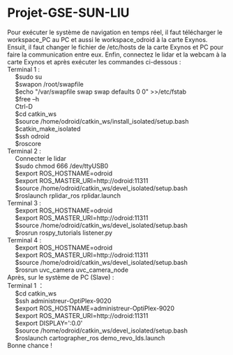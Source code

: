 # Projet-GSE-SUN-LIU
Pour exécuter le système de navigation en temps réel, il faut télécharger le workspace_PC au PC et aussi le workspace_odroid à la carte Exynos.
Ensuit, il faut changer le fichier de /etc/hosts de la carte Exynos et PC pour faire la communication entre eux.
Enfin, connectez le lidar et la webcam à la carte Exynos et après exécuter les commandes ci-dessous :  
Terminal 1 :  
&emsp; $sudo su  
&emsp; $swapon /root/swapfile  
&emsp; $echo "/var/swapfile swap swap defaults 0 0" >>/etc/fstab  
&emsp; $free –h  
&emsp; Ctrl-D  
&emsp; $cd catkin_ws  
&emsp; $source /home/odroid/catkin_ws/install_isolated/setup.bash  
&emsp; $catkin_make_isolated  
&emsp; $ssh odroid  
&emsp; $roscore  
Terminal 2 :  
&emsp; Connecter le lidar  
&emsp; $sudo chmod 666 /dev/ttyUSB0  
&emsp; $export ROS_HOSTNAME=odroid  
&emsp; $export ROS_MASTER_URI=http://odroid:11311  
&emsp; $source /home/odroid/catkin_ws/devel_isolated/setup.bash  
&emsp; $roslaunch rplidar_ros rplidar.launch  
Terminal 3 :  
&emsp; $export ROS_HOSTNAME=odroid  
&emsp; $export ROS_MASTER_URI=http://odroid:11311  
&emsp; $source /home/odroid/catkin_ws/devel_isolated/setup.bash  
&emsp; $rosrun rospy_tutorials listener.py  
Terminal 4 :  
&emsp; $export ROS_HOSTNAME=odroid  
&emsp; $export ROS_MASTER_URI=http://odroid:11311  
&emsp; $source /home/odroid/catkin_ws/devel_isolated/setup.bash  
&emsp; $rosrun uvc_camera uvc_camera_node  
Après, sur le système de PC (Slave) :    
Terminal 1 ：  
&emsp; $cd catkin_ws  
&emsp; $ssh administreur-OptiPlex-9020  
&emsp; $export ROS_HOSTNAME=administreur-OptiPlex-9020  
&emsp; $export ROS_MASTER_URI=http://odroid:11311  
&emsp; $export DISPLAY=':0.0'  
&emsp; $source /home/odroid/catkin_ws/devel_isolated/setup.bash  
&emsp; $roslaunch cartographer_ros demo_revo_lds.launch  
Bonne chance !  
